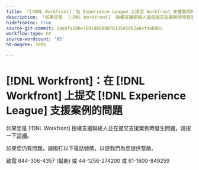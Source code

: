 ```yaml
---
title: 「[!DNL Workfront]：在 Experience League 上提交 Workfront 支援案例的問題」
description: 「如果您是  [!DNL Workfront]  授權支援聯絡人並在提交支援案例時發生問題，請撥打以下電話聯繫我們，以便我們為您提供幫助。」
hidefromtoc: true
source-git-commit: 1aebfa10be7601db9b807b13545d52a6efdab06c
workflow-type: ht
source-wordcount: '85'
ht-degree: 100%

---
```



# [!DNL Workfront]：在 [!DNL Workfront] 上提交 [!DNL Experience League] 支援案例的問題

如果您是 [!DNL Workfront] 授權支援聯絡人並在提交支援案例時發生問題，請按一下[這裡](https://workfrontpartners.force.com/one/s/)。

如果您仍有問題，請撥打以下電話號碼，以便我們為您提供幫助。

致電 844-306-4357 (幫助)
或 44-1256-274200
或 61-1800-849259
